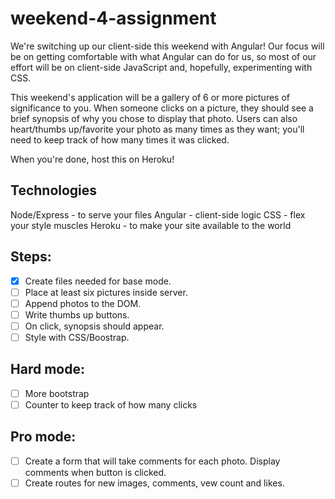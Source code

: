 # weekend-4-assignment

We're switching up our client-side this weekend with Angular! Our focus will be on getting comfortable with what Angular can do for us, so most of our effort will be on client-side JavaScript and, hopefully, experimenting with CSS.

This weekend's application will be a gallery of 6 or more pictures of significance to you. When someone clicks on a picture, they should see a brief synopsis of why you chose to display that photo. Users can also heart/thumbs up/favorite your photo as many times as they want; you'll need to keep track of how many times it was clicked.

When you're done, host this on Heroku!

## Technologies

Node/Express - to serve your files
Angular - client-side logic
CSS - flex your style muscles
Heroku - to make your site available to the world

## Steps:
- [x] Create files needed for base mode.
- [ ] Place at least six pictures inside server.
- [ ] Append photos to the DOM.
- [ ] Write thumbs up buttons.
- [ ] On click, synopsis should appear.
- [ ] Style with CSS/Boostrap.
## Hard mode:
- [ ] More bootstrap
- [ ] Counter to keep track of how many clicks
## Pro mode:
- [ ] Create a form that will take comments for each photo. Display comments when button is clicked.
- [ ] Create routes for new images, comments, vew count and likes.